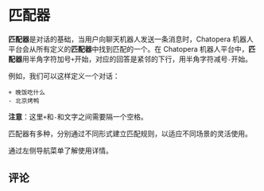# 匹配器

**匹配器**是对话的基础，当用户向聊天机器人发送一条消息时，Chatopera 机器人平台会从所有定义的**匹配器**中找到匹配的一个。在 Chatopera 机器人平台中，**匹配器**用半角字符加号`+`开始，对应的回答是紧邻的下行，用半角字符减号`-`开始。

例如，我们可以这样定义一个对话：

```
+ 晚饭吃什么
- 北京烤鸭
```

**注意**：这里`+`和`-`和文字之间需要隔一个空格。

匹配器有多种，分别通过不同形式建立匹配规则，以适应不同场景的灵活使用。

通过左侧导航菜单了解使用详情。

## 评论

<script src="https://utteranc.es/client.js"
        repo="chatopera/docs"
        issue-term="pathname"
        label="Comment"
        theme="github-light"
        crossorigin="anonymous"
        async>
</script>
